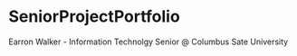# SeniorProjectPortfolio

Earron Walker - Information Technolgy Senior @ Columbus Sate University


